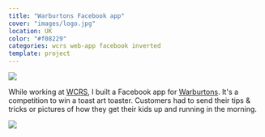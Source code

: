 ```yaml
---
title: "Warburtons Facebook app"
cover: "images/logo.jpg"
location: UK
color: "#f08229"
categories: wcrs web-app facebook inverted
template: project
---
```


![](/work/warburtons/images/1.png)

While working at [WCRS](http://www.wcrs.com), I built a Facebook app for [Warburtons](http://www.warburtons.co.uk/). It's a competition to win a toast art toaster. Customers had to send their tips & tricks or pictures of how they get their kids up and running in the morning.

![](/work/warburtons/images/2.jpg)
